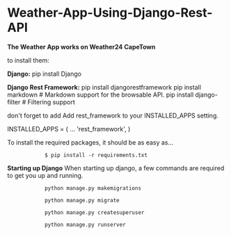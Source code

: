 # Weather-App-Using-Django-Rest-API

**The Weather App works on Weather24 CapeTown**

to install them:

**Django:**
                pip install Django

**Django Rest Framework:**
                pip install djangorestframework
                pip install markdown       # Markdown support for the browsable API.
                pip install django-filter  # Filtering support

don't forget to add Add rest_framework to your INSTALLED_APPS setting.

INSTALLED_APPS = (
    ...
    'rest_framework',
)


To install the required packages, it should be as easy as...

                $ pip install -r requirements.txt 


**Starting up Django**
When starting up django, a few commands are required to get you up and running.

                python manage.py makemigrations

                python manage.py migrate

                python manage.py createsuperuser

                python manage.py runserver



